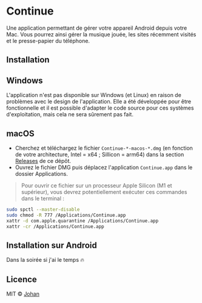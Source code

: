 # Continue

Une application permettant de gérer votre appareil Android depuis votre Mac. Vous pourrez ainsi gérer la musique jouée, les sites récemment visités et le presse-papier du téléphone.

<!-- TODO: faire les screens -->

## Installation

## Windows

L'application n'est pas disponible sur Windows (et Linux) en raison de problèmes avec le design de l'application. Elle a été développée pour être fonctionnelle et il est possible d'adapter le code source pour ces systèmes d'exploitation, mais cela ne sera sûrement pas fait.

## macOS

* Cherchez et téléchargez le fichier `Continue-*-macos-*.dmg` (en fonction de votre architecture, Intel = x64 ; Sillicon = arm64) dans la section [Releases](https://github.com/johan-perso/continue/releases/latest) de ce dépôt.
* Ouvrez le fichier DMG puis déplacez l'application `Continue.app` dans le dossier Applications.

> Pour ouvrir ce fichier sur un processeur Apple Silicon (M1 et supérieur), vous devrez potentiellement exécuter ces commandes dans le terminal :

```bash
sudo spctl --master-disable
sudo chmod -R 777 /Applications/Continue.app
xattr -d com.apple.quarantine /Applications/Continue.app
xattr -cr /Applications/Continue.app
```

## Installation sur Android

Dans la soirée si j'ai le temps 🔥


## Licence

MIT © [Johan](https://johanstick.fr)